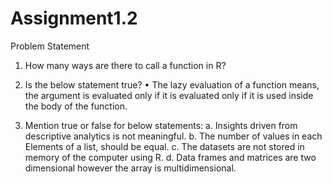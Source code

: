 # Assignment1.2
Problem Statement
1. How many ways are there to call a function in R?
2. Is the below statement true?
• The lazy evaluation of a function means, the argument is evaluated only if it is evaluated
only if it is used inside the body of the function.

3. Mention true or false for below statements:
a. Insights driven from descriptive analytics is not meaningful.
b. The number of values in each Elements of a list, should be equal.
c. The datasets are not stored in memory of the computer using R.
d. Data frames and matrices are two dimensional however the array is multidimensional.
